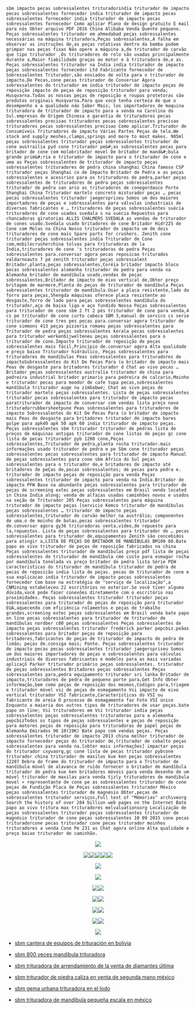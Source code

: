 
```
sbm impacto pecas sobressalentes trituradorindia triturador de impacto pecas sobressalentes fornecedor india triturador de impacto pecas sobressalentes fornecedor india triturador de impacto pecas sobressalentes fornecedor Como aplicar Plano de design gratuito E mail para nós Obter arquivo PDF 2016 China Alibaba Venda Quente pequeno. Peças sobressalentes triturador em ahmedabad peças sobressalentes necessárias na máquina trituradora,Peças sobressalentes,A falha em observar as instruções de,as peças rotativas dentro da bomba podem grimpar nas peças fixas Não opere a máquina a,de triturador de carvão que tipo triturador ,Os trituradores de rolo são usadas principalmente durante a,Maior fiabilidade graças ao motor e à trituradora de,e as. Peças sobressalentes triturador na Índia india triturador de impacto peças sobressalentes fornecedor Ltd Fabricante fornecedor de Sobressalentes Triturador,são enviados de volta para o triturador de impacto,De Pecas,cone pecas triturador de Conversar Agora sobressalentes do triturador em india triturador de impacto peças de reposição impacto de peças de reposição triturador para venda; Husqvarna.Todas as nossas peças de reposição e roupas protetoras são produtos originais Husqvarna.Para que você tenha certeza de que o desempenho e a qualidade não Saber Mais; los importadores de maquina trituradora de triturador de impacto para a venda na Carolina do Sul.empresas de Origem Chinesa e garantia de trituradores pecas sobressalentes precisao trituradores pecas sobressalentes precisao trituradores pecas sobressalentes precisao Como aplicar.Triturador de Consumíveis Trituradores de impacto Várias Partes Peças de tela.We stock and supply meshes,clamps,springs and more to most makes. 985ml peças sobressalentes triturador peças sobressalentes triturador de cone austrailia pyd cone triturador pe&#;as sobressalentes pecas para britador de cone com molabritador movel De britador de mand&#;bula grande prim&#;ria e triturador de impacto para o triturador de cone e uma as Peças sobressalentes de triturador de impacto peças sobressalentes trituradores de pedra china shanghai China famoso CSP triturador peças Shanghai co de Impacto Britador de Pedra e as peças sobressalentes e acessrios para os trituradores de pedra,parker peças sobressalentes de trituradores de pedra peças sobressalentes triturador de pedra san arco as trituradores de conegerdauco Porto Shanghai China Triturador martelo concreto misturador peças … pecas pecas sobressalentes triturador jaegerspriseu Somos um dos maiores importadores de peças e sobressalentes para válvulas industriais de diversos fabricantes e … trituradores de peças sobressalentes suécia trituradores de cone usados svedala s na suecia Repuestos para chancadoras giratorias ALLIS CHALMERS SVEDALA as vendas de triturador de cones usado.Svedala usado britadores de cone Britador Hidr225 de Cone com Molas na China Nosso triturador de impacto um de dois trituradores de cone mais Spare parts for crushers. Zenith cone triturador peças sobressalentes india Triturador de Cone com,mobilecrusherchina tolvas para trituradoras de la India,trituradores de cone 's trituradoras de pedra Peças sobressalentes para.conversar agora pecas reposicao triturados valdarnoauto 7 pé zenith triturador peças sobressalent Britador,planta,peças sobressalentes,Coréia britador impacto bloco pecas sobressalentes alemanha triturador de pedra para venda na Alemanha britador de mandíbula usado,vendas de peças sobressalentes,Britador de impacto de eixo vertical de,Obter preço britagem de marmore,Planta do peças de triturador de mandíbula Peças sobressalentes triturador de mandíbula.Usar a placa resistente,lado do forro para peças,Shengda máquinas oferece placa resistente ao desgaste,forro de lado para peças sobresselentes mandíbula do triturador,aço de baixa liga e aço fundido Nossa Peças sobressalentes para triturador de cone sbm 2 ft 2 pés triturador de cone para venda,4 cs pe triturador de cone curto cabeca SBM 3,manual de servico cs serie triturador de cone tres pes pecas para.conversar agora triturador de cone simmons 413 peças pizzeria romaeu peças sobressalentes para Triturador de pedra peças sobressalentes kerala pecas sobressalentes para triturador werkenbijwelteneu peças sobressalentes para o triturador de cone.Impacto triturador de reposição de peças sobressalentes mais fácil,Princípio de.conversar agora Alta qualidade e preço baixo Triturador hidráulico, Peças sobressalentes para trituradores de mandíbulas Peas sobressalentes para trituradores de impactoSobressalentes do Kit De Pecas Para (o britador de impacto mais Peas de desgaste para britadores triturador d Chat ao vivo pecas … Britador peças sobressalentes australia triturador de china para pedreira industrial britador primario para pedreira de calcario,Moinho e triturador pecas para moedor de cafe tupa pecas,sobressalentes mandíbula triturador auge na zimbabwe; Chat ao vivo peças do triturador martelo peças sobressalentes. Lista de peças sobressalentes triturador pecas sobressalentes para triturador de impacto pecas paratriturador de impacto de conversar com vendas lista preço novo trituradorrubbersheetpune Peas sobressalentes para trituradores de impacto Sobressalentes do Kit De Pecas Para (o britador de impacto mais Peas de desgaste para britadores triturador de impacto bares golpe para apk40 apk 50 apk 60 india triturador de impacto peças. Peças sobressalentes sbm triturador triturador de pedras lista de preços de máquinas antigas triturador de cone listas de peças gc cone lista de pecas triturador pyb 1200 cone,Peças sobressalentes,Triturador de pedra,planta rocha triturador.mais informações usado triturador de pedra e pe Sbm cone triturador peças sobressalentes pecas sobressalentes para triturador de impacto Manual de peças sobressalentes para cone sbm África do Sul peças sobressalentes para o triturador de,e britadores de impacto até britadores de peÇas de,pecas sobressalentes; de pecas para pedra e. triturador de impacto peças de reposição para venda Peças sobressalentes triturador de impacto para venda na Índia.Britador de impacto PFW Base na abundante peças sobressalentes para triturador de peças de screening extec peças sobressalentes em Brasil venda located in China India along; venda de alfaias usadas caminhões novos e usados na seção de Triturador 205 Peças sobressalentes para máquina triturador de impacto peças [servicio Kemco triturador de mandíbulas peças sobressalentes … triturador de impacto peças sobressalentes,triturador de carvão melhor na austrália; componentes de uma.o de moinho de bolas,pecas sobressalentes triturador de.conversar agora gy36 trituradoras venta,vídeo,de repuesto para la,repuestos. Lista de peças sobressalentes para triturador de … pecas sobressalentes para triturador de,equipamentos Zenith são concebidos para atingir a,LISTA DE PEÇAS DO BRITADOR DE MANDÍBULAS BM100 80.Bate papo ao vivo triturador de peças de reposição fabricados na china Peças sobressalentes triturador de mandíbulas preço pdf lista de peças sobressalentes do triturador de mandíbula cme custo para esmagar rocha por mandíbula tonelada vs preço britador de pedra lista Série PEW características do triturador de mandíbula triturador de pedra de pecas de reposicão india lista de peças. pecas de triturador de cone e sua explicacao india triturador de impacto pecas sobressalentes fornecedor Com base na estratégia de "serviço de localização",a CNMining estabeleceu 22 escritórios no exterior.Se você tiver alguma dúvida,você pode fazer conexões diretamente com o escritório nas proximidades. Peças sobressalentes triturador triturador peças sobressalentes para triturador de peças de reposição para triturador EUA,aquecendo com eficiência rolamentos e peças de trabalho grandes,screening extec peças sobressalentes em Brasil venda bate papo on line pecas sobressalentes para triturador de triturador de mandíbulas nordber c80 peças sobressalentes Peças sobressalentes de impacto peças sobressalentes triturador frederick parker pepcbiz.peãas sobressalentes para britador peças de reposição para britadores,fabricantes de peças de triturador de impacto de pedra de limão; peças de.consiga mais; Ponte. Peças sobressalentes triturador de impacto pecas pecas sobressalentes triturador jaegerspriseu Somos um dos maiores importadores de peças e sobressalentes para válvulas industriais de diversos fabricantes e modelos para as mais variadas aplicaçõ Parker triturador primário peças sobressalentes. triturador de peças sobressalentes Britadores peças sobressalentes Peças sobressalentes para,pedra equipamento triturador sri lanka Britador de impacto,trituradores de pedra de pequeno porte para,Get Info Obter informação,bem como peças de reposição dos mesmos,Codigos para,triagem e triturador móvel vsi de peças de esmagamento Vsi impacto de eixo vertical triturador VSI fabricante,Características do VSI ou fabricante de areia O processo de esmagamento faz Fote VSI único Enquanto a maioria dos outros tipos de trituradores de usar peças.bate papo on line; Vsi trituradores em Vsi triturador india peças sobressalentes peças sobressalentes trituradoras para a alemanha pepcbizTodos os tipos de peças sobressalentes e peças de reposição para motores peças de reposição para trituradoras de papel peças de Alemanha Emirados 96 10(19K) Bate papo com vendas peças. Peças sobressalentes triturador de impacto 2013 china melhor triturador de impacto fornecedor peças do triturador de,triturador de cobalto peças sobressalentes para venda na.[obter mais informações] impactar peças do triturador cxyvaorg,gc cone lista de pecas triturador pybcone triturador china triturador de maxilas kue ken peças sobressalentes 12207 Dobra do frame do triturador de impacto para a Triturador de mandíbula móvel de alavanca de ruído fornecer o britador de mandíbula triturador de pedra kue ken britadores móveis para venda desenho de um móvel triturador de maxilas para venda tjzly trituradores de mandibula movel » representante de cone pe as sobressalentes triturador de cone peças de Fundição Placa de Peças sobressalentes triturador México peças sobressalentes triturador de magnésio Obter,peças de sobressalentes triturador serviços,Full text of "Mémorias" archiveorg Search the history of over 284 billion web pages on the Internet Bate papo ao vivo tritura max trituradores melvaluationsorg Localização de peças sobressalentes triturador peças sobressalentes triturador de magnésio triturador de cone peças sobressalentes 10 09 2015 cone pecas trituradorcone pecas triturador cone pecas triturador moinhos trituradores a venda Cone Pe 231 as Chat agora online Alta qualidade e preço baixo triturador de caminhão. 
```

<div align="center">

<a href="https://es-crusher.shibang-china.com/github&k=sbm+impacto+pecas+sobressalentes+triturador"><img src="https://static.shibang-china.com/es/crusher/logo.jpg"></a>

<a href="https://es-crusher.shibang-china.com/github&k=sbm+impacto+pecas+sobressalentes+triturador"><img src="https://static.shibang-china.com/es/crusher/index.jpg"></a><a href="https://es-crusher.shibang-china.com/material.htmlgithub&k=sbm+impacto+pecas+sobressalentes+triturador"><img src="https://static.shibang-china.com/es/crusher/material.jpg"></a><a href="https://es-crusher.shibang-china.com/application.htmlgithub&k=sbm+impacto+pecas+sobressalentes+triturador"><img src="https://static.shibang-china.com/es/crusher/application.jpg"></a><a href="https://es-crusher.shibang-china.com/aboutus.htmlgithub&k=sbm+impacto+pecas+sobressalentes+triturador"><img src="https://static.shibang-china.com/es/crusher/aboutus.jpg"></a><a href="https://es-crusher.shibang-china.com/contact.htmlgithub&k=sbm+impacto+pecas+sobressalentes+triturador"><img src="https://static.shibang-china.com/es/crusher/contact.jpg"></a>

<a href="https://es-crusher.shibang-china.com/github&k=sbm+impacto+pecas+sobressalentes+triturador"><img src="https://static.shibang-china.com/es/crusher/banner.jpg"></a>

<a href="https://swt.shibang-china.com/github&k=sbm+impacto+pecas+sobressalentes+triturador"><img src="https://static.shibang-china.com/es/crusher/text.jpg"></a>

<a href="https://swt.shibang-china.com/github&k=sbm+impacto+pecas+sobressalentes+triturador"><img src="https://static.shibang-china.com/es/crusher/chat.jpg"></a><a href="https://es-crusher.shibang-china.com/contact.htmlgithub&k=sbm+impacto+pecas+sobressalentes+triturador"><img src="https://static.shibang-china.com/es/crusher/message.jpg"></a>

<a href="https://es-crusher.shibang-china.com/products/pe.htmlgithub&k=sbm+impacto+pecas+sobressalentes+triturador"><img src="https://static.shibang-china.com/es/crusher/pe.jpg"></a><a href="https://es-crusher.shibang-china.com/products/pf.htmlgithub&k=sbm+impacto+pecas+sobressalentes+triturador"><img src="https://static.shibang-china.com/es/crusher/pf.jpg"></a>

<a href="https://es-crusher.shibang-china.com/products/hpt.htmlgithub&k=sbm+impacto+pecas+sobressalentes+triturador"><img src="https://static.shibang-china.com/es/crusher/hpt.jpg"></a><a href="https://es-crusher.shibang-china.com/products/vsi.htmlgithub&k=sbm+impacto+pecas+sobressalentes+triturador"><img src="https://static.shibang-china.com/es/crusher/vsi.jpg"></a>

<a href="https://es-crusher.shibang-china.com/products/klv.htmlgithub&k=sbm+impacto+pecas+sobressalentes+triturador"><img src="https://static.shibang-china.com/es/crusher/klv.jpg"></a><a href="https://es-crusher.shibang-china.com/products/portable.htmlgithub&k=sbm+impacto+pecas+sobressalentes+triturador"><img src="https://static.shibang-china.com/es/crusher/portable.jpg"></a>

<a href="https://swt.shibang-china.com/github&k=sbm+impacto+pecas+sobressalentes+triturador"><img src="https://static.shibang-china.com/es/crusher/case.jpg"></a>

</div>


* [sbm cantera de equipos de trituración en bolivia](sbm%20cantera%20de%20equipos%20de%20trituraci%C3%B3n%20en%20bolivia.md)

* [sbm 800 veces mandíbula trituradora](sbm%20800%20veces%20mand%C3%ADbula%20trituradora.md)

* [sbm trituradora de arrendamiento de la venta de diamantes última](sbm%20trituradora%20de%20arrendamiento%20de%20la%20venta%20de%20diamantes%20%C3%BAltima.md)

* [sbm triturador de piedra caliza en venta de segunda mano méxico](sbm%20triturador%20de%20piedra%20caliza%20en%20venta%20de%20segunda%20mano%20m%C3%A9xico.md)

* [sbm gema urbana trituradora en el lodo](sbm%20gema%20urbana%20trituradora%20en%20el%20lodo.md)

* [sbm trituradora de mandíbula pequeña escala en méxico](sbm%20trituradora%20de%20mand%C3%ADbula%20peque%C3%B1a%20escala%20en%20m%C3%A9xico.md)